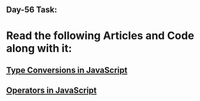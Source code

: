## Day-56 Task: 

# Read the following Articles and Code along with it:

## [Type Conversions in JavaScript](https://javascript.info/type-conversions)

## [Operators in JavaScript](https://javascript.info/operators)
